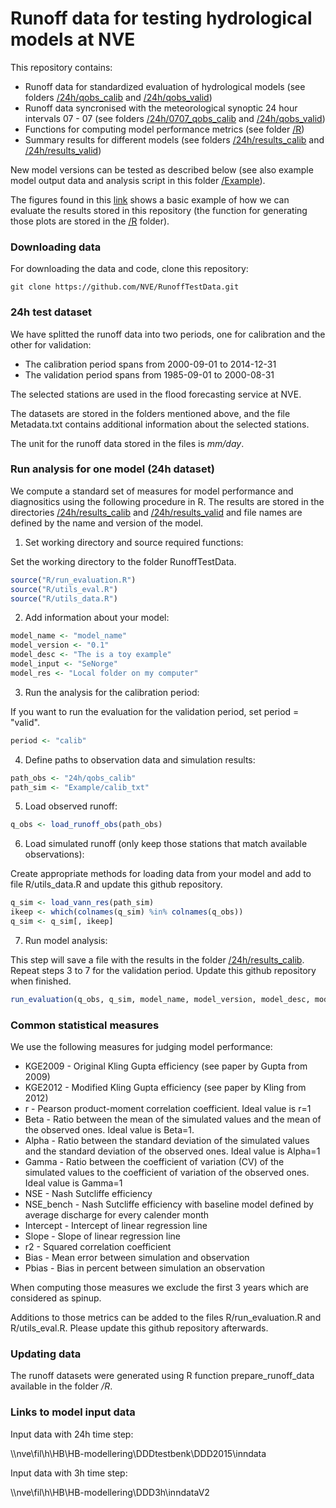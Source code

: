 Runoff data for testing hydrological models at NVE
==================================================

This repository contains:

* Runoff data for standardized evaluation of hydrological models (see folders [/24h/qobs_calib](https://github.com/NVE/RunoffTestData/tree/master/24h/qobs_calib) and [/24h/qobs_valid](https://github.com/NVE/RunoffTestData/tree/master/24h/qobs_valid))
* Runoff data syncronised with the meteorological synoptic 24 hour intervals 07 - 07 (see folders [/24h/0707_qobs_calib](https://github.com/NVE/RunoffTestData/tree/master/24h/0707_qobs_calib) and [/24h/qobs_valid](https://github.com/NVE/RunoffTestData/tree/master/24h/0707_qobs_valid))
* Functions for computing model performance metrics (see folder [/R](https://github.com/NVE/RunoffTestData/tree/master/R))
* Summary results for different models (see folders [/24h/results_calib](https://github.com/NVE/RunoffTestData/tree/master/24h/results_calib) and [/24h/results_valid](https://github.com/NVE/RunoffTestData/tree/master/24h/results_valid))

New model versions can be tested as described below (see also example model output data and analysis script in this folder [/Example](https://github.com/NVE/RunoffTestData/tree/master/Example)).

The figures found in this [link](https://github.com/NVE/RunoffTestData/blob/master/Example_Result.pdf) shows a basic example of how we can evaluate the results stored in this repository (the function for generating those plots are stored in the [/R](https://github.com/NVE/RunoffTestData/tree/master/R) folder).

### Downloading data

For downloading the data and code, clone this repository:

`git clone https://github.com/NVE/RunoffTestData.git`

### 24h test dataset

We have splitted the runoff data into two periods, one for calibration and the other for validation:

* The calibration period spans from 2000-09-01 to 2014-12-31
* The validation period spans from 1985-09-01 to 2000-08-31

The selected stations are used in the flood forecasting service at NVE.

The datasets are stored in the folders mentioned above, and the file Metadata.txt contains additional information about the selected stations.

The unit for the runoff data stored in the files is *mm/day*.

### Run analysis for one model (24h dataset)

We compute a standard set of measures for model performance and diagnositics using the following procedure in R. The results are stored in the directories [/24h/results_calib](https://github.com/NVE/RunoffTestData/tree/master/24h/results_calib) and [/24h/results_valid](https://github.com/NVE/RunoffTestData/tree/master/24h/results_valid) and file names are defined by the name and version of the model.

1) Set working directory and source required functions:

Set the working directory to the folder RunoffTestData.

```R
source("R/run_evaluation.R")
source("R/utils_eval.R")
source("R/utils_data.R")
```

2) Add information about your model:

```R
model_name <- "model_name"
model_version <- "0.1"
model_desc <- "The is a toy example"
model_input <- "SeNorge"
model_res <- "Local folder on my computer"
```

3) Run the analysis for the calibration period:

If you want to run the evaluation for the validation period, set period = "valid".

```R
period <- "calib"
```

4) Define paths to observation data and simulation results:

```R
path_obs <- "24h/qobs_calib"
path_sim <- "Example/calib_txt"
```

5) Load observed runoff:

```R
q_obs <- load_runoff_obs(path_obs)
```

6) Load simulated runoff (only keep those stations that match available observations):

Create appropriate methods for loading data from your model and add to file R/utils_data.R and update this github repository.

```R
q_sim <- load_vann_res(path_sim)
ikeep <- which(colnames(q_sim) %in% colnames(q_obs))
q_sim <- q_sim[, ikeep]
```

7) Run model analysis:

This step will save a file with the results in the folder [/24h/results_calib](https://github.com/NVE/RunoffTestData/tree/master/24h/results_calib). Repeat steps 3 to 7 for the validation period. Update this github repository when finished.

```R
run_evaluation(q_obs, q_sim, model_name, model_version, model_desc, model_input, model_res, period)
```

### Common statistical measures

We use the following measures for judging model performance:

* KGE2009 - Original Kling Gupta efficiency (see paper by Gupta from 2009)
* KGE2012 - Modified Kling Gupta efficiency (see paper by Kling from 2012)
* r - Pearson product-moment correlation coefficient. Ideal value is r=1
* Beta -  Ratio between the mean of the simulated values and the mean of the observed ones. Ideal value is Beta=1. 
* Alpha - Ratio between the standard deviation of the simulated values and the standard deviation of the observed ones. Ideal value is Alpha=1
* Gamma - Ratio between the coefficient of variation (CV) of the simulated values to the coefficient of variation of the observed ones. Ideal value is Gamma=1
* NSE - Nash Sutcliffe efficiency
* NSE_bench - Nash Sutcliffe efficiency with baseline model defined by average discharge for every calender month
* Intercept - Intercept of linear regression line
* Slope - Slope of linear regression line
* r2 - Squared correlation coefficient
* Bias - Mean error between simulation and observation
* Pbias - Bias in percent between simulation an observation

When computing those measures we exclude the first 3 years which are considered as spinup.

Additions to those metrics can be added to the files R/run_evaluation.R and R/utils_eval.R. Please update this github repository afterwards.

### Updating data

The runoff datasets were generated using R function prepare_runoff_data available in the folder */R*.

### Links to model input data

Input data with 24h time step:

\\\\nve\fil\h\HB\HB-modellering\DDDtestbenk\DDD2015\inndata

Input data with 3h time step:

\\\\nve\fil\h\HB\HB-modellering\DDD3h\inndataV2



